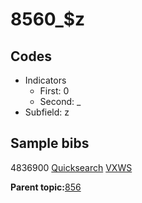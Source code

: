 # 8560\_$z

## Codes

-   Indicators
    -   First: 0
    -   Second: \_
-   Subfield: z

## Sample bibs

4836900 [Quicksearch](https://search.library.yale.edu/catalog/4836900) [VXWS](http://prodorbis.library.yale.edu:7014/vxws/GetHoldingsService?bibId=4836900)

**Parent topic:**[856](../../tags/856/856.md)

